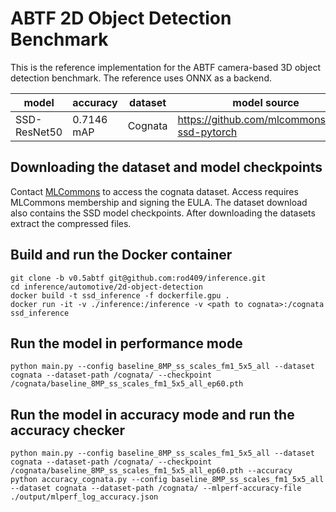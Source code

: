 # ABTF 2D Object Detection Benchmark

This is the reference implementation for the ABTF camera-based 3D object detection benchmark. The reference uses ONNX as a backend.

| model | accuracy | dataset | model source | precision |
| ---- | ---- | ---- | ---- | ---- |
| SSD-ResNet50 | 0.7146 mAP | Cognata | https://github.com/mlcommons/abtf-ssd-pytorch | fp32 |

## Downloading the dataset and model checkpoints
Contact [MLCommons](https://mlcommons.org/datasets/cognata) to access the cognata dataset. Access requires MLCommons membership and signing the EULA. The dataset download also contains the SSD model checkpoints.
After downloading the datasets extract the compressed files.

## Build and run the Docker container
```
git clone -b v0.5abtf git@github.com:rod409/inference.git
cd inference/automotive/2d-object-detection
docker build -t ssd_inference -f dockerfile.gpu .
docker run -it -v ./inference:/inference -v <path to cognata>:/cognata ssd_inference
```
## Run the model in performance mode
```
python main.py --config baseline_8MP_ss_scales_fm1_5x5_all --dataset cognata --dataset-path /cognata/ --checkpoint /cognata/baseline_8MP_ss_scales_fm1_5x5_all_ep60.pth
```
## Run the model in accuracy mode and run the accuracy checker
```
python main.py --config baseline_8MP_ss_scales_fm1_5x5_all --dataset cognata --dataset-path /cognata/ --checkpoint /cognata/baseline_8MP_ss_scales_fm1_5x5_all_ep60.pth --accuracy
python accuracy_cognata.py --config baseline_8MP_ss_scales_fm1_5x5_all --dataset cognata --dataset-path /cognata/ --mlperf-accuracy-file ./output/mlperf_log_accuracy.json
```
